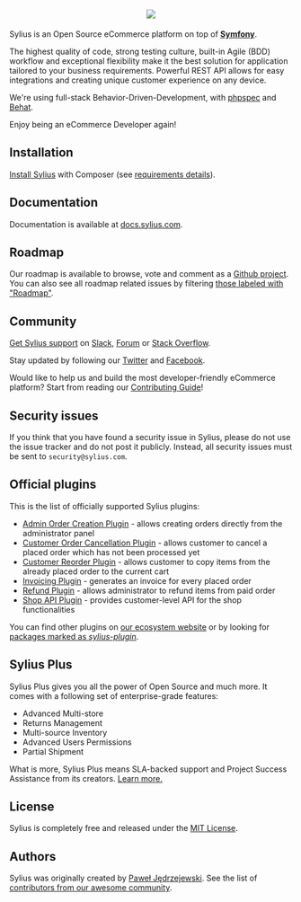 <h1 align="center">
    <a href="https://sylius.com/github-readme/link/" target="_blank">
        <img src="https://sylius.com/assets/github-readme.png" />
    </a>
</h1>

Sylius is an Open Source eCommerce platform on top of [**Symfony**](https://symfony.com). 

The highest quality of code, strong testing culture, built-in Agile (BDD) workflow and exceptional flexibility make it the best solution for application tailored to your business requirements. 
Powerful REST API allows for easy integrations and creating unique customer experience on any device.

We're using full-stack Behavior-Driven-Development, with [phpspec](http://phpspec.net) and [Behat](http://behat.org).

Enjoy being an eCommerce Developer again!

Installation
------------

[Install Sylius](https://docs.sylius.com/en/latest/book/installation/installation.html) with Composer (see [requirements details](https://docs.sylius.com/en/latest/book/installation/requirements.html)).

Documentation
-------------
 
Documentation is available at [docs.sylius.com](https://docs.sylius.com).

Roadmap
-------

Our roadmap is available to browse, vote and comment as a [Github project](https://github.com/orgs/Sylius/projects/2). 
You can also see all roadmap related issues by filtering [those labeled with "Roadmap"](https://github.com/Sylius/Sylius/labels/Roadmap).

Community
---------

[Get Sylius support](https://docs.sylius.com/en/latest/support/index.html) on [Slack](https://sylius.com/slack), [Forum](https://forum.sylius.com/) or [Stack Overflow](https://stackoverflow.com/questions/tagged/sylius).

Stay updated by following our [Twitter](https://twitter.com/Sylius) and [Facebook](https://www.facebook.com/SyliusEcommerce/).

Would like to help us and build the most developer-friendly eCommerce platform? Start from reading our [Contributing Guide](https://docs.sylius.com/en/latest/contributing/index.html)!

Security issues
---------------

If you think that you have found a security issue in Sylius, please do not use the issue tracker and do not post it publicly. 
Instead, all security issues must be sent to `security@sylius.com`.

Official plugins
----------------

This is the list of officially supported Sylius plugins:

 - [Admin Order Creation Plugin](https://github.com/Sylius/AdminOrderCreationPlugin) - 
   allows creating orders directly from the administrator panel
 - [Customer Order Cancellation Plugin](https://github.com/Sylius/CustomerOrderCancellationPlugin) -
   allows customer to cancel a placed order which has not been processed yet
 - [Customer Reorder Plugin](https://github.com/Sylius/CustomerReorderPlugin) - 
   allows customer to copy items from the already placed order to the current cart
 - [Invoicing Plugin](https://github.com/Sylius/InvoicingPlugin) -
   generates an invoice for every placed order
 - [Refund Plugin](https://github.com/Sylius/RefundPlugin) -
   allows administrator to refund items from paid order
 - [Shop API Plugin](https://github.com/Sylius/SyliusShopApiPlugin) - 
   provides customer-level API for the shop functionalities
   
You can find other plugins on [our ecosystem website](https://sylius.com/plugins/) or by looking for 
[packages marked as *sylius-plugin*](https://packagist.org/explore/?type=sylius-plugin).

Sylius Plus
-----------

Sylius Plus gives you all the power of Open Source and much more. It comes with a following set of enterprise-grade features:

- Advanced Multi-store
- Returns Management
- Multi-source Inventory
- Advanced Users Permissions
- Partial Shipment

What is more, Sylius Plus means SLA-backed support and Project Success Assistance from its creators. [Learn more.](https://sylius.com/plus/)

License
-------

Sylius is completely free and released under the [MIT License](https://github.com/Sylius/Sylius/blob/master/LICENSE).

Authors
-------

Sylius was originally created by [Paweł Jędrzejewski](https://pjedrzejewski.com).
See the list of [contributors from our awesome community](https://github.com/Sylius/Sylius/contributors).
